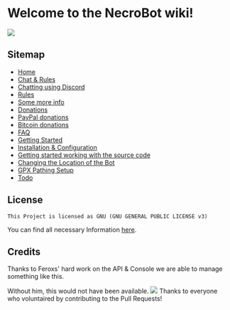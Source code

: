 # Welcome to the NecroBot wiki!
![](http://i.imgur.com/NwUlZC3.png)
## Sitemap
* [Home](https://github.com/NecronomiconCoding/NecroBot/wiki)
* [Chat & Rules](https://github.com/NecronomiconCoding/NecroBot/wiki/Chat-&-Rules)
 * [Chatting using Discord](https://github.com/NecronomiconCoding/NecroBot/wiki/Chat-&-Rules#chatting-using-discord)
 * [Rules](https://github.com/NecronomiconCoding/NecroBot/wiki/Chat-&-Rules#chatting-using-discord)
 * [Some more info](https://github.com/NecronomiconCoding/NecroBot/wiki/Chat-&-Rules#some-more-info)
* [Donations](https://github.com/NecronomiconCoding/NecroBot/wiki/Donations)
 * [PayPal donations](https://github.com/NecronomiconCoding/NecroBot/wiki/Donations)
 * [Bitcoin donations](https://github.com/NecronomiconCoding/NecroBot/wiki/Donations)
* [FAQ](https://github.com/NecronomiconCoding/NecroBot/wiki/FAQ)
* [Getting Started](https://github.com/NecronomiconCoding/NecroBot/wiki/Getting-Started#getting-started)
 * [Installation & Configuration](https://github.com/NecronomiconCoding/NecroBot/wiki/Getting-Started#installation--configuration)
 * [Getting started working with the source code](https://github.com/NecronomiconCoding/NecroBot/wiki/Getting-Started#working-with-the-source-code)
 * [Changing the Location of the Bot](https://github.com/NecronomiconCoding/NecroBot/wiki/Getting-Started#changing-the-location-of-the-bot)
 * [GPX Pathing Setup](https://github.com/NecronomiconCoding/NecroBot/wiki/Getting-Started#gpx-pathing-setup)
* [Todo](https://github.com/NecronomiconCoding/NecroBot/wiki/Todo)

## License
    This Project is licensed as GNU (GNU GENERAL PUBLIC LICENSE v3) 

You can find all necessary Information [here](https://github.com/NecronomiconCoding/Pokemon-Go-Bot/blob/master/LICENSE.md).

## Credits
Thanks to Feroxs' hard work on the API & Console we are able to manage something like this.

Without him, this would not have been available.
![](http://i.imgur.com/JJkzE0p.png) Thanks to everyone who voluntaired by contributing to the Pull Requests!